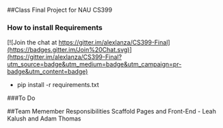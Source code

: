 ##Class Final Project for NAU CS399
### How to install Requirements

[![Join the chat at https://gitter.im/alexlanza/CS399-Final](https://badges.gitter.im/Join%20Chat.svg)](https://gitter.im/alexlanza/CS399-Final?utm_source=badge&utm_medium=badge&utm_campaign=pr-badge&utm_content=badge)
- pip install -r requirements.txt

###To Do

##Team Memember Responsibilities
Scaffold Pages and Front-End - Leah Kalush and Adam Thomas
